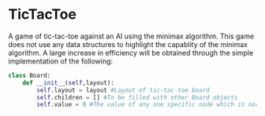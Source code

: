 # TicTacToe
A game of tic-tac-toe against an AI using the minimax algorithm.
This game does not use any data structures to highlight the capablity of the minimax algorithm.
A large increase in efficiency will be obtained through the simple implementation of the following:

```python
class Board:
    def __init__(self,layout):
        self.layout = layout #Layout of tic-tac-toe board
        self.children = [] #To be filled with other Board objects
        self.value = 0 #The value of any one specific node which is normally obtained through the minimax algorithm
```
